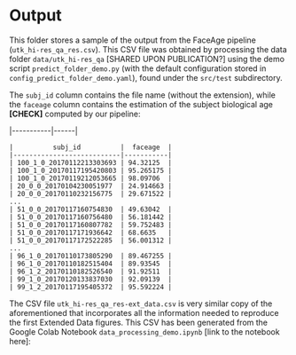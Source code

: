 # Output

This folder stores a sample of the output from the FaceAge pipeline (`utk_hi-res_qa_res.csv`). This CSV file was obtained by processing the data folder `data/utk_hi-res_qa` [SHARED UPON PUBLICATION?] using the demo script `predict_folder_demo.py` (with the default configuration stored in `config_predict_folder_demo.yaml`), found under the `src/test` subdirectory.

The `subj_id` column contains the file name (without the extension), while the `faceage` column contains the estimation of the subject biological age **[CHECK]** computed by our pipeline:

|-----------|------|

```
|          subj_id          |  faceage  |
|---------------------------|-----------|
| 100_1_0_20170112213303693 | 94.32125  |
| 100_1_0_20170117195420803 | 95.265175 |
| 100_1_0_20170119212053665 | 98.09706  |
| 20_0_0_20170104230051977  | 24.914663 |
| 20_0_0_20170110232156775  | 29.671522 |
...
| 51_0_0_20170117160754830  | 49.63042  |
| 51_0_0_20170117160756480  | 56.181442 |
| 51_0_0_20170117160807782  | 59.752483 |
| 51_0_0_20170117171936642  | 68.6635   |
| 51_0_0_20170117172522285  | 56.001312 |
...
| 96_1_0_20170110173805290  | 89.467255 |
| 96_1_0_20170110182515404  | 89.93545  |
| 96_1_2_20170110182526540  | 91.92511  |
| 99_1_0_20170120133837030  | 92.09139  |
| 99_1_2_20170117195405372  | 95.592224 |
```

The CSV file `utk_hi-res_qa_res-ext_data.csv` is very similar copy of the aforementioned that incorporates all the information needed to reproduce the first Extended Data figures. This CSV has been generated from the Google Colab Notebook `data_processing_demo.ipynb` [link to the notebook here]:

```


```



